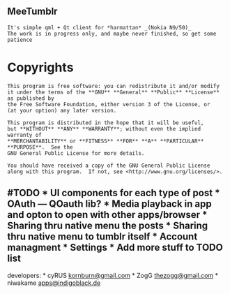 ## MeeTumblr ##
    It's simple qml + Qt client for *harmattan* _(Nokia N9/50)_
    The work is in progress only, and maybe never finished, so get some patience

Copyrights
========
    
    This program is free software: you can redistribute it and/or modify
    it under the terms of the **GNU** **General** **Public** **License** as published by
    the Free Software Foundation, either version 3 of the License, or
    (at your option) any later version.

    This program is distributed in the hope that it will be useful,
    but **WITHOUT** **ANY** **WARRANTY**; without even the implied warranty of
    **MERCHANTABILITY** or **FITNESS** **FOR** **A** **PARTICULAR** **PURPOSE**.  See the
    GNU General Public License for more details.

    You should have received a copy of the GNU General Public License
    along with this program.  If not, see <http://www.gnu.org/licenses/>.

#TODO
	*    UI components for each type of post
	*    OAuth — QOauth lib?
	*    Media playback in app and opton to open with other apps/browser
	*    Sharing thru native menu the posts
	*    Sharing thru native menu to tumblr itself
	*    Account managment
	*    Settings
	*    Add more stuff to TODO list
---
developers:
 	*   cyRUS <kornburn@gmail.com>
	*   ZogG <thezogg@gmail.com>
	*   niwakame <apps@indigoblack.de>

